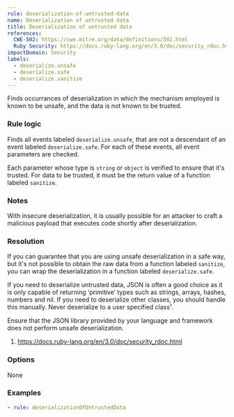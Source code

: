 ```yaml
---
rule: deserialization-of-untrusted-data
name: Deserialization of untrusted data
title: Deserialization of untrusted data
references:
  CWE-502: https://cwe.mitre.org/data/definitions/502.html
  Ruby Security: https://docs.ruby-lang.org/en/3.0/doc/security_rdoc.html
impactDomain: Security
labels:
  - deserialize.unsafe
  - deserialize.safe
  - deserialize.sanitize
---
```


Finds occurrances of deserialization in which the mechanism employed is known to be unsafe, and the
data is not known to be trusted.

### Rule logic

Finds all events labeled `deserialize.unsafe`, that are not a descendant of an event labeled
`deserialize.safe`. For each of these events, all event parameters are checked.

Each parameter whose type is `string` or `object` is verified to ensure that it's trusted. For data
to be trusted, it must be the return value of a function labeled `sanitize`.

### Notes

With insecure deserialization, it is usually possible for an attacker to craft a malicious payload
that executes code shortly after deserialization.

### Resolution

If you can guarantee that you are using unsafe deserialization in a safe way, but it's not possible
to obtain the raw data from a function labeled `sanitize`, you can wrap the deserialization in a
function labeled `deserialize.safe`.

If you need to deserialize untrusted data, JSON is often a good choice as it is only capable of
returning ‘primitive’ types such as strings, arrays, hashes, numbers and nil. If you need to
deserialize other classes, you should handle this manually. Never deserialize to a user specified
class¹.

Ensure that the JSON library provided by your language and framework does not perform unsafe
deserialization.

1. https://docs.ruby-lang.org/en/3.0/doc/security_rdoc.html

### Options

None

### Examples

```yaml
- rule: deserializationOfUntrustedData
```
